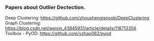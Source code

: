 ### Papers about Outlier Dectection.

Deep Clustering: https://github.com/zhoushengisnoob/DeepClustering  
Graph Clustering: https://blog.csdn.net/weixin_43845931/article/details/118713356  
Toolbox - PyOD: https://github.com/yzhao062/pyod  
